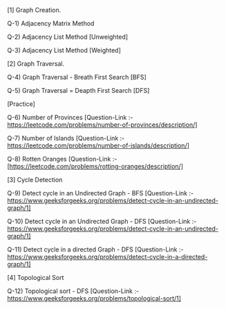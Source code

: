 [1] Graph Creation.

Q-1) Adjacency Matrix Method

Q-2) Adjacency List Method [Unweighted]

Q-3) Adjacency List Method [Weighted]

[2] Graph Traversal.

Q-4) Graph Traversal - Breath First Search [BFS]

Q-5) Graph Traversal = Deapth First Search [DFS]

[Practice]

Q-6) Number of Provinces [Question-Link :- https://leetcode.com/problems/number-of-provinces/description/]

Q-7) Number of Islands [Question-Link :- https://leetcode.com/problems/number-of-islands/description/]

Q-8) Rotten Oranges [Question-Link :-[https://leetcode.com/problems/rotting-oranges/description/]

[3] Cycle Detection

Q-9) Detect cycle in an Undirected Graph - BFS [Question-Link :- https://www.geeksforgeeks.org/problems/detect-cycle-in-an-undirected-graph/1]

Q-10) Detect cycle in an Undirected Graph - DFS [Question-Link :- https://www.geeksforgeeks.org/problems/detect-cycle-in-an-undirected-graph/1]

Q-11) Detect cycle in a directed Graph - DFS [Question-Link :- https://www.geeksforgeeks.org/problems/detect-cycle-in-a-directed-graph/1]

[4] Topological Sort

Q-12) Topological sort - DFS [Question-Link :- https://www.geeksforgeeks.org/problems/topological-sort/1]

